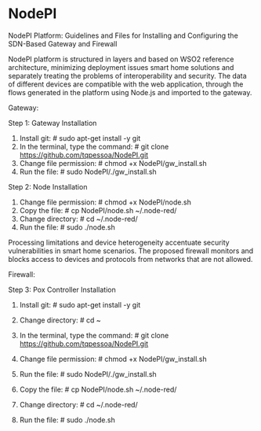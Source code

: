 # NodePI
NodePI Platform: Guidelines and Files for Installing and Configuring the SDN-Based Gateway and Firewall

NodePI platform is structured in layers and based on WSO2 reference architecture, minimizing deployment issues smart home solutions and separately treating the problems of interoperability and security. The data of different devices are compatible with the web application, through the flows generated in the platform using Node.js and imported to the gateway.

Gateway: 

Step 1: Gateway Installation
1. Install git: # sudo apt-get install -y git
2. In the terminal, type the command: # git clone  https://github.com/tqpessoa/NodePI.git
3. Change file permission: # chmod +x NodePI/gw_install.sh
4. Run the file: # sudo NodePI/./gw_install.sh 

Step 2: Node Installation
1. Change file permission: # chmod +x NodePI/node.sh
2. Copy the file: # cp NodePI/node.sh ~/.node-red/
3. Change directory: # cd ~/.node-red/
4. Run the file: # sudo ./node.sh


Processing limitations and device heterogeneity accentuate security vulnerabilities in smart home scenarios. The proposed firewall monitors and blocks access to devices and protocols from networks that are not allowed.

Firewall:

Step 3: Pox Controller Installation
1. Install git: # sudo apt-get install -y git
2. Change directory: # cd ~
3. In the terminal, type the command: # git clone  https://github.com/tqpessoa/NodePI.git
4. Change file permission: # chmod +x NodePI/gw_install.sh
5. Run the file: # sudo NodePI/./gw_install.sh 

2. Copy the file: # cp NodePI/node.sh ~/.node-red/
3. Change directory: # cd ~/.node-red/
4. Run the file: # sudo ./node.sh
